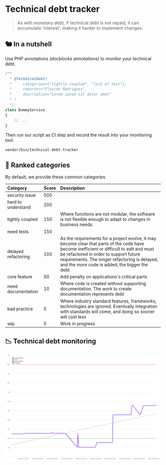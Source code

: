 # Technical debt tracker

> As with monetary debt, if technical debt is not repaid, it can accumulate 'interest', making it harder to implement changes.

## 🐿️ In a nutshell
Use PHP annotations _(docblocks annotations)_ to monitor your technical debt.
```php
/**
  * @TechnicalDebt(
  *     categories={"tightly coupled", "lack of test"}, 
  *     reporter="Flavien Rodrigues", 
  *     description="Lorem ipsum sit dolor amet"
  * )
  */
class DummyService
{
    // ...
}
```
Then run our script as CI step and record the result into your monitoring tool.
```
vendor/bin/technical-debt-tracker
```

## 💯 Ranked categories
By default, we provide these common categories

| Category                       | Score   | Description                                  |
| :----------------------------- | :------ | :------------------------------------------- |
| security issue                 | 500     |                                              |
| hard to understand             | 200     |                                              |
| tightly coupled                | 150     | Where functions are not modular, the software is not flexible enough to adapt to changes in business needs. |
| need tests                     | 150     |                                              |
| delayed refactoring            | 100     | As the requirements for a project evolve, it may become clear that parts of the code have become inefficient or difficult to edit and must be refactored in order to support future requirements. The longer refactoring is delayed, and the more code is added, the bigger the debt. |
| core feature                   | 50      | Add penalty on applications's critical parts |
| need documentation             | 10      | Where code is created without supporting documentation. The work to create documentation represents debt |
| bad practice                   | 5       | Where industry standard features, frameworks, technologies are ignored. Eventually integration with standards will come, and doing so sooner will cost less |
| wip                            | 5       | Work in progress                             |

## 📉 Technical debt monitoring

<p align="center">
    <img src="./resources/monitoring.png" width="700" alt="technical debt monitoring visualization">
</p>

